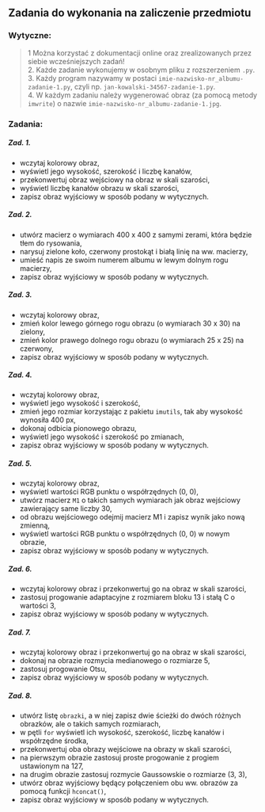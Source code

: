 ## Zadania do wykonania na zaliczenie przedmiotu  

### Wytyczne:
> 1 Można korzystać z dokumentacji online oraz zrealizowanych przez siebie wcześniejszych zadań!  
> 2. Każde zadanie wykonujemy w osobnym pliku z rozszerzeniem `.py`.  
> 3. Każdy program nazywamy w postaci `imie-nazwisko-nr_albumu-zadanie-1.py`, czyli np. `jan-kowalski-34567-zadanie-1.py`.  
> 4. W każdym zadaniu należy wygenerować obraz (za pomocą metody `imwrite`) o nazwie `imie-nazwisko-nr_albumu-zadanie-1.jpg`.

### Zadania:

##### Zad. 1. 
  - wczytaj kolorowy obraz,
  - wyświetl jego wysokość, szerokość i liczbę kanałów,
  - przekonwertuj obraz wejściowy na obraz w skali szarości,
  - wyświetl liczbę kanałów obrazu w skali szarości,
  - zapisz obraz wyjściowy w sposób podany w wytycznych.  

##### Zad. 2. 
  - utwórz macierz o wymiarach 400 x 400 z samymi zerami, która będzie tłem do rysowania,
  - narysuj zielone koło, czerwony prostokąt i białą linię na ww. macierzy,  
  - umieść napis ze swoim numerem albumu w lewym dolnym rogu macierzy,
  - zapisz obraz wyjściowy w sposób podany w wytycznych.  

##### Zad. 3. 
  - wczytaj kolorowy obraz,
  - zmień kolor lewego górnego rogu obrazu (o wymiarach 30 x 30) na zielony,  
  - zmień kolor prawego dolnego rogu obrazu (o wymiarach 25 x 25) na czerwony,
  - zapisz obraz wyjściowy w sposób podany w wytycznych.  

##### Zad. 4. 
  - wczytaj kolorowy obraz,
  - wyświetl jego wysokość i szerokość,
  - zmień jego rozmiar korzystając z pakietu `imutils`, tak aby wysokość wynosiła 400 px,
  - dokonaj odbicia pionowego obrazu,  
  - wyświetl jego wysokość i szerokość po zmianach,  
  - zapisz obraz wyjściowy w sposób podany w wytycznych.  

##### Zad. 5. 
  - wczytaj kolorowy obraz,
  - wyświetl wartości RGB punktu o współrzędnych (0, 0),  
  - utwórz macierz `M1` o takich samych wymiarach jak obraz wejściowy zawierający same liczby 30,
  - od obrazu wejściowego odejmij macierz M1 i zapisz wynik jako nową zmienną,  
  - wyświetl wartości RGB punktu o współrzędnych (0, 0) w nowym obrazie,  
  - zapisz obraz wyjściowy w sposób podany w wytycznych.  

##### Zad. 6. 
  - wczytaj kolorowy obraz i przekonwertuj go na obraz w skali szarości,
  - zastosuj progowanie adaptacyjne z rozmiarem bloku 13 i stałą C o wartości 3,
  - zapisz obraz wyjściowy w sposób podany w wytycznych.  

##### Zad. 7. 
  - wczytaj kolorowy obraz i przekonwertuj go na obraz w skali szarości,  
  - dokonaj na obrazie rozmycia medianowego o rozmiarze 5,  
  - zastosuj progowanie Otsu,  
  - zapisz obraz wyjściowy w sposób podany w wytycznych.  


##### Zad. 8. 
  - utwórz listę `obrazki`, a w niej zapisz dwie ścieżki do dwóch różnych obrazków, ale o takich samych rozmiarach,  
  - w pętli `for` wyświetl ich wysokość, szerokość, liczbę kanałów i współrzędne środka,
  - przekonwertuj oba obrazy wejściowe na obrazy w skali szarości,
  - na pierwszym obrazie zastosuj proste progowanie z progiem ustawionym na 127,  
  - na drugim obrazie zastosuj rozmycie Gaussowskie o rozmiarze (3, 3),  
  - utwórz obraz wyjściowy będący połączeniem obu ww. obrazów za pomocą funkcji `hconcat()`,  
  - zapisz obraz wyjściowy w sposób podany w wytycznych.  

